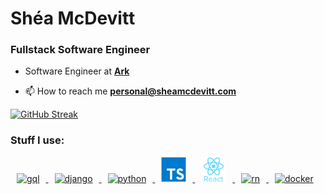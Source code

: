 # Shéa McDevitt

### Fullstack Software Engineer

- Software Engineer at [**Ark**](communities.projectark.co.uk)

- 📫 How to reach me **personal@sheamcdevitt.com**

[![GitHub Streak](https://streak-stats.demolab.com?user=sheamcdevitt&theme=icegray&hide_border=true&date_format=j%20M%5B%20Y%5D)](https://git.io/streak-stats)

### Stuff I use:
<p align="left">

<a href="https://graphql.org" target="_blank" rel="noreferrer">
<img src="https://www.vectorlogo.zone/logos/graphql/graphql-icon.svg" alt="gql" width="40" height="40" style="margin: 0 10px;"/> </a>

<a href="https://www.djangoproject.com/" target="_blank" rel="noreferrer">
<img src="https://www.vectorlogo.zone/logos/djangoproject/djangoproject-icon.svg" alt="django" width="40" height="40" style="margin: 0 10px;"/> </a>

<a href="https://www.python.org/" target="_blank" rel="noreferrer">
<img src="https://www.vectorlogo.zone/logos/python/python-icon.svg" alt="python" width="40" height="40" style="margin: 0 10px;"/> </a>

<a href="https://www.typescriptlang.org/" target="_blank" rel="noreferrer">
<img src="https://raw.githubusercontent.com/devicons/devicon/master/icons/typescript/typescript-original.svg" alt="typescript" width="40" height="40" style="margin: 0 10px;"/> </a>

<a href="https://reactjs.org/" target="_blank" rel="noreferrer">
<img src="https://raw.githubusercontent.com/devicons/devicon/master/icons/react/react-original-wordmark.svg" alt="react" width="40" height="40" style="margin: 0 10px;"/> </a>

<a href="https://reactnative.dev/" target="_blank" rel="noreferrer">
<img src="https://cdn.worldvectorlogo.com/logos/react-native-1.svg" alt="rn" width="40" height="40" style="margin: 0 10px;"/> </a>

<a href="https://www.docker.com/" target="_blank" rel="noreferrer">
<img src="https://www.vectorlogo.zone/logos/docker/docker-icon.svg" alt="docker" width="40" height="40" style="margin: 0 10px;"/> </a>
 </a>

 </p>
